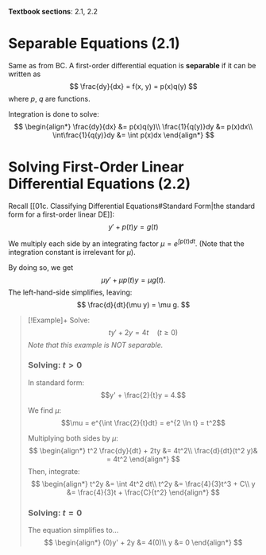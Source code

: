 **Textbook sections**: 2.1, 2.2

# Separable Equations (2.1)

Same as from BC.
A first-order differential equation is **separable** if it can be written as
$$
\frac{dy}{dx} = f(x, y) = p(x)q(y)
$$
where $p$, $q$ are functions.

Integration is done to solve:
$$
\begin{align*}
\frac{dy}{dx} &= p(x)q(y)\\
\frac{1}{q(y)}dy &= p(x)dx\\
\int\frac{1}{q(y)}dy &= \int p(x)dx
\end{align*}
$$

# Solving First-Order Linear Differential Equations (2.2)

Recall [[01c. Classifying Differential Equations#Standard Form|the standard form for a first-order linear DE]]:
$$y' + p(t)y = g(t)$$

We multiply each side by an integrating factor $\mu = e^{\int p(t)dt}$. 
(Note that the integration constant is irrelevant for $\mu$).

By doing so, we get
$$
\mu y' + \mu p(t)y = \mu g(t).
$$
The left-hand-side simplifies, leaving:
$$
\frac{d}{dt}(\mu y) = \mu g.
$$

>[!Example]+
> Solve:
> $$ty' + 2y = 4t\quad(t \geq 0)$$
> *Note that this example is NOT separable.*
> 
> ### Solving: $t > 0$
> In standard form: $$y' + \frac{2}{t}y = 4.$$
> 
> We find $\mu$: $$\mu = e^{\int \frac{2}{t}dt} = e^{2 \ln t} = t^2$$
>
> Multiplying both sides by $\mu$:
> $$
\begin{align*}
t^2 \frac{dy}{dt} + 2ty &= 4t^2\\
\frac{d}{dt}(t^2 y)& = 4t^2
\end{align*}
> $$
> Then, integrate:
> $$
\begin{align*}
t^2y &= \int 4t^2 dt\\
t^2y &= \frac{4}{3}t^3 + C\\
y &= \frac{4}{3}t + \frac{C}{t^2}
\end{align*}
> $$
>
> ### Solving: $t = 0$
> 
> The equation simplifies to...
> $$
\begin{align*}
(0)y' + 2y &= 4(0)\\
y &= 0
\end{align*}
> $$
